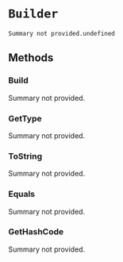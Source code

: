 # `Builder`
    Summary not provided.undefined

## Methods

### Build
Summary not provided.

### GetType
Summary not provided.

### ToString
Summary not provided.

### Equals
Summary not provided.

### GetHashCode
Summary not provided.